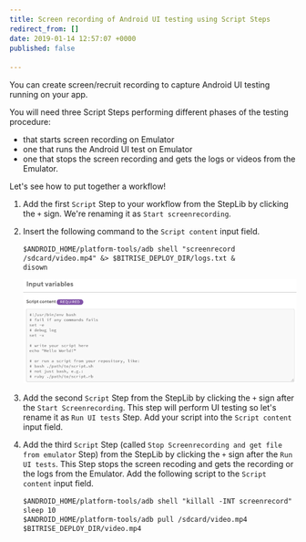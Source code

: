 ```yaml
---
title: Screen recording of Android UI testing using Script Steps
redirect_from: []
date: 2019-01-14 12:57:07 +0000
published: false

---
```

You can create screen/recruit recording to capture Android UI testing running on your app.

You will need three Script Steps performing different phases of the testing procedure:

* that starts screen recording on Emulator
* one that runs the Android UI test on Emulator
* one that stops the screen recording and gets the logs or videos from the Emulator.

Let's see how to put together a workflow!

1. Add the first `Script` Step to your workflow from the StepLib by clicking the `+` sign. We're renaming it as `Start screenrecording`.
2. Insert the following command to the `Script content` input field.

        
       $ANDROID_HOME/platform-tools/adb shell "screenrecord /sdcard/video.mp4" &> $BITRISE_DEPLOY_DIR/logs.txt &
       disown

   ![](/img/empty-script-content.png)
3. Add the second `Script` Step from the StepLib by clicking the `+` sign after the `Start Screenrecording`. This step will perform UI testing so let's rename it as `Run UI tests` Step. Add your script into the `Script content` input field.
4. Add the third `Script` Step (called `Stop Screenrecording and get file from emulator` Step) from the StepLib by clicking the `+` sign after the `Run UI tests`. This Step stops the screen recoding and gets the recording or the logs from the Emulator. Add the following script to the `Script content` input field. 

       $ANDROID_HOME/platform-tools/adb shell "killall -INT screenrecord"
       sleep 10
       $ANDROID_HOME/platform-tools/adb pull /sdcard/video.mp4 $BITRISE_DEPLOY_DIR/video.mp4